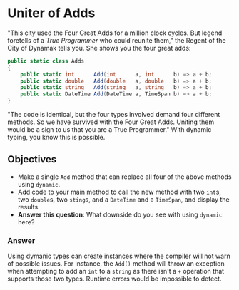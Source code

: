 # Uniter of Adds

"This city used the Four Great Adds for a million clock cycles. But legend foretells of a *True Programmer* who could reunite them," the Regent of the City of Dynamak tells you. She shows you the four great adds:

```c#
public static class Adds
{
    public static int      Add(int      a, int      b) => a + b;
    public static double   Add(double   a, double   b) => a + b;
    public static string   Add(string   a, string   b) => a + b;
    public static DateTime Add(DateTime a, TimeSpan b) => a + b;
}
```

"The code is identical, but the four types involved demand four different methods. So we have survived with the Four Great Adds. Uniting them would be a sign to us that you are a True Programmer." With dynamic typing, you know this is possible.

## Objectives

- Make a single `Add` method that can replace all four of the above methods using `dynamic`.
- Add code to your main method to call the new method with two `int`s, two `double`s, two `sting`s, and a `DateTime` and a `TimeSpan`, and display the results.
- **Answer this question**: What downside do you see with using `dynamic` here?

### Answer

Using dymanic types can create instances where the compiler will not warn of possible issues. For instance, the `Add()` method will throw an exception when attempting to add an `int` to a `string` as there isn't a `+` operation that supports those two types. Runtime errors would be impossible to detect.
